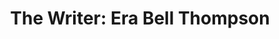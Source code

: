---
path: '/eraBellThompson'
image: 'eraBellThompson'
title: 'The Writer: Era Bell Thompson'
shorttext: 'Explore issues of race and identity growing up in rural North Dakota plains and visiting Midwestern cities.'
text: 'Explore issues of race and identity growing up in rural North Dakota plains and visiting Midwestern cities.'
storymapurl: 'https://uploads.knightlab.com/storymapjs/bc2171fd2dc65da8b99c6c013d2dc670/thompson/index.html'
---